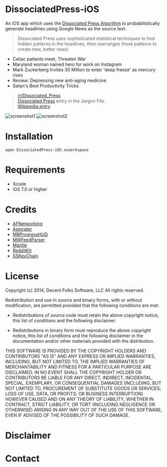 DissociatedPress-iOS
====================

An iOS app which uses the [Dissociated Press Algorithm](http://www.catb.org/~esr/jargon/html/D/Dissociated-Press.html) to probabilistically generate headlines using Google News as the source text.  


>Dissociated Press uses sophisticated statistical techniques to find hidden patterns in the headlines, then rearranges these patterns to create new, better news:
* Celiac patients meet, Threaten War
* Maryland woman named hero for work on Instagram
* Mark Zuckerberg Invites 30 Million to enter 'deep freeze' as mercury rises
* Review: Depressing new anti-aging medicine
* Satan's Best Productivity Tricks

>[/r/Dissociated_Press](http://reddit.com/r/Dissociated_Press)  
[Dissociated Press](http://www.catb.org/~esr/jargon/html/D/Dissociated-Press.html) entry in the Jargon File.  
[Wikipedia entry](http://en.wikipedia.org/wiki/Dissociated_press)

![screenshot1](http://i.imgur.com/ccS2M6J.png)
![screenshot2](http://i.imgur.com/lkC8pTd.png)

Installation
====================
```
open DissociatedPress-iOS.xcworkspace
```

Requirements
====================
* Xcode
* iOS 7.0 or higher

Credits
====================
* [AFNetworking](https://github.com/AFNetworking/AFNetworking)
* [Appirater](https://github.com/arashpayan/appirater)
* [MBProgressHUD](https://github.com/jdg/MBProgressHUD)
* [MWFeedParser](https://github.com/mwaterfall/MWFeedParser)
* [Mantle](https://github.com/Mantle/Mantle)
* [RedditKit](https://github.com/samsymons/RedditKit)
* [SSKeyChain](https://github.com/soffes/sskeychain)


License
====================
Copyright (c) 2014, Decent Folks Software, LLC
All rights reserved.

Redistribution and use in source and binary forms, with or without
modification, are permitted provided that the following conditions are met:

* Redistributions of source code must retain the above copyright notice, this
  list of conditions and the following disclaimer.

* Redistributions in binary form must reproduce the above copyright notice,
  this list of conditions and the following disclaimer in the documentation
  and/or other materials provided with the distribution.

THIS SOFTWARE IS PROVIDED BY THE COPYRIGHT HOLDERS AND CONTRIBUTORS "AS IS"
AND ANY EXPRESS OR IMPLIED WARRANTIES, INCLUDING, BUT NOT LIMITED TO, THE
IMPLIED WARRANTIES OF MERCHANTABILITY AND FITNESS FOR A PARTICULAR PURPOSE ARE
DISCLAIMED. IN NO EVENT SHALL THE COPYRIGHT HOLDER OR CONTRIBUTORS BE LIABLE
FOR ANY DIRECT, INDIRECT, INCIDENTAL, SPECIAL, EXEMPLARY, OR CONSEQUENTIAL
DAMAGES (INCLUDING, BUT NOT LIMITED TO, PROCUREMENT OF SUBSTITUTE GOODS OR
SERVICES; LOSS OF USE, DATA, OR PROFITS; OR BUSINESS INTERRUPTION) HOWEVER
CAUSED AND ON ANY THEORY OF LIABILITY, WHETHER IN CONTRACT, STRICT LIABILITY,
OR TORT (INCLUDING NEGLIGENCE OR OTHERWISE) ARISING IN ANY WAY OUT OF THE USE
OF THIS SOFTWARE, EVEN IF ADVISED OF THE POSSIBILITY OF SUCH DAMAGE.

Disclaimer
====================

Contact
====================

